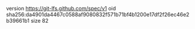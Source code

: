version https://git-lfs.github.com/spec/v1
oid sha256:da4901da4467c0588af9080832f571b71bf4b1200e17df2f26ec46e2b39661b1
size 82
